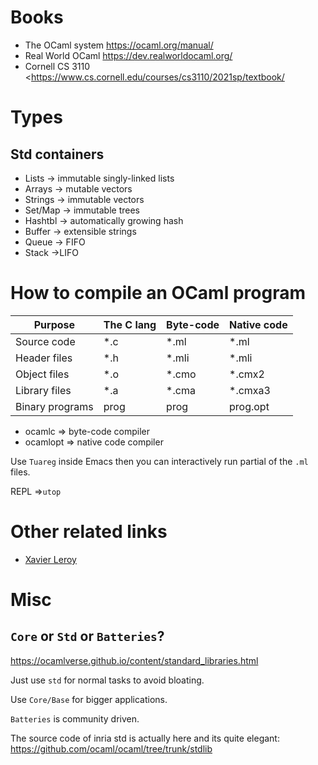 # Books
+ The OCaml system <https://ocaml.org/manual/>
+ Real World OCaml <https://dev.realworldocaml.org/>
+ Cornell CS 3110 <https://www.cs.cornell.edu/courses/cs3110/2021sp/textbook/

# Types

## Std containers
+ Lists -> immutable singly-linked lists
+ Arrays -> mutable vectors
+ Strings -> immutable vectors
+ Set/Map -> immutable trees
+ Hashtbl -> automatically growing hash
+ Buffer -> extensible strings
+ Queue -> FIFO
+ Stack ->LIFO

# How to compile an OCaml program

| Purpose         | The C lang | Byte-code | Native code |
| --------------- | ---------- | --------- | ----------- |
| Source code     | *.c        | *.ml      | *.ml        |
| Header files    | *.h        | *.mli     | *.mli       |
| Object files    | *.o        | *.cmo     | *.cmx2      |
| Library files   | *.a        | *.cma     | *.cmxa3     |
| Binary programs | prog       | prog      | prog.opt    |

+ ocamlc => byte-code compiler
+ ocamlopt => native code compiler

Use `Tuareg` inside Emacs then you can interactively run partial of the `.ml` files.

REPL =>`utop`

# Other related links

* [Xavier Leroy](https://xavierleroy.org/)

# Misc

## `Core` or `Std` or `Batteries`?

<https://ocamlverse.github.io/content/standard_libraries.html>

Just use `std` for normal tasks to avoid bloating.

Use `Core/Base` for bigger applications.

`Batteries` is community driven.

The source code of inria std is actually here and its quite elegant: https://github.com/ocaml/ocaml/tree/trunk/stdlib
